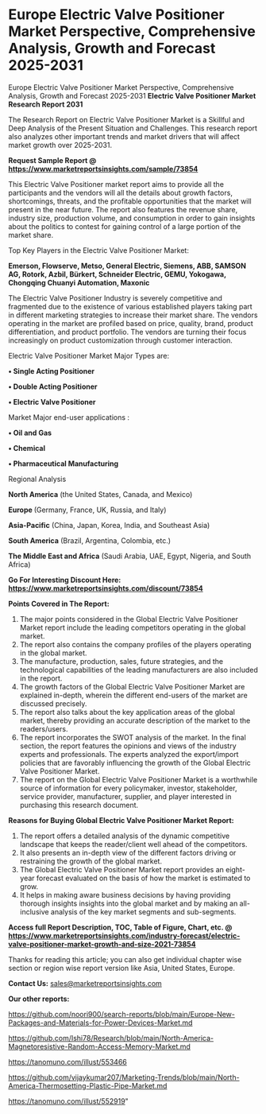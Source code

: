# Europe Electric Valve Positioner Market Perspective, Comprehensive Analysis, Growth and Forecast 2025-2031
Europe Electric Valve Positioner Market Perspective, Comprehensive Analysis, Growth and Forecast 2025-2031
<strong>Electric Valve Positioner Market Research Report 2031</strong>

The Research Report on Electric Valve Positioner Market is a Skillful and Deep Analysis of the Present Situation and Challenges. This research report also analyzes other important trends and market drivers that will affect market growth over 2025-2031.

<strong>Request Sample Report @ <a href=https://www.marketreportsinsights.com/sample/73854>https://www.marketreportsinsights.com/sample/73854</a></strong>

This Electric Valve Positioner market report aims to provide all the participants and the vendors will all the details about growth factors, shortcomings, threats, and the profitable opportunities that the market will present in the near future. The report also features the revenue share, industry size, production volume, and consumption in order to gain insights about the politics to contest for gaining control of a large portion of the market share.

Top Key Players in the Electric Valve Positioner Market:

<strong>Emerson, Flowserve, Metso, General Electric, Siemens, ABB, SAMSON AG, Rotork, Azbil, Bürkert, Schneider Electric, GEMU, Yokogawa, Chongqing Chuanyi Automation, Maxonic</strong>

The Electric Valve Positioner Industry is severely competitive and fragmented due to the existence of various established players taking part in different marketing strategies to increase their market share. The vendors operating in the market are profiled based on price, quality, brand, product differentiation, and product portfolio. The vendors are turning their focus increasingly on product customization through customer interaction.

Electric Valve Positioner Market Major Types are:

<strong>• Single Acting Positioner

• Double Acting Positioner

• Electric Valve Positioner</strong>

Market Major end-user applications :

<strong>• Oil and Gas

• Chemical

• Pharmaceutical Manufacturing</strong>

Regional Analysis

</u><strong><b>North America</b></strong> (the United States, Canada, and Mexico)

<strong><b>Europe </b></strong>(Germany, France, UK, Russia, and Italy)

<strong><b>Asia-Pacific</b></strong> (China, Japan, Korea, India, and Southeast Asia)

<strong><b>South America</b></strong> (Brazil, Argentina, Colombia, etc.)

<strong><b>The Middle East and Africa</b></strong> (Saudi Arabia, UAE, Egypt, Nigeria, and South Africa)

<strong>Go For Interesting Discount Here: <a href=https://www.marketreportsinsights.com/discount/73854>https://www.marketreportsinsights.com/discount/73854</a></strong>

<strong>Points Covered in The Report:</strong>
<ol>
  <li>The major points considered in the Global Electric Valve Positioner Market report include the leading competitors operating in the global market.</li>
  <li>The report also contains the company profiles of the players operating in the global market.</li>
  <li>The manufacture, production, sales, future strategies, and the technological capabilities of the leading manufacturers are also included in the report.</li>
  <li>The growth factors of the Global Electric Valve Positioner Market are explained in-depth, wherein the different end-users of the market are discussed precisely.</li>
  <li>The report also talks about the key application areas of the global market, thereby providing an accurate description of the market to the readers/users.</li>
  <li>The report incorporates the SWOT analysis of the market. In the final section, the report features the opinions and views of the industry experts and professionals. The experts analyzed the export/import policies that are favorably influencing the growth of the Global Electric Valve Positioner Market.</li>
  <li>The report on the Global Electric Valve Positioner Market is a worthwhile source of information for every policymaker, investor, stakeholder, service provider, manufacturer, supplier, and player interested in purchasing this research document.</li>
</ol>
<strong>Reasons for Buying Global Electric Valve Positioner Market Report:</strong>

<ol>
  <li>The report offers a detailed analysis of the dynamic competitive landscape that keeps the reader/client well ahead of the competitors.</li>
  <li>It also presents an in-depth view of the different factors driving or restraining the growth of the global market.</li>
  <li>The Global Electric Valve Positioner Market report provides an eight-year forecast evaluated on the basis of how the market is estimated to grow.</li>
  <li>It helps in making aware business decisions by having providing thorough insights insights into the global market and by making an all-inclusive analysis of the key market segments and sub-segments.</li>
</ol>
<strong>Access full Report Description, TOC, Table of Figure, Chart, etc. @ <a href=https://www.marketreportsinsights.com/industry-forecast/electric-valve-positioner-market-growth-and-size-2021-73854>https://www.marketreportsinsights.com/industry-forecast/electric-valve-positioner-market-growth-and-size-2021-73854</a></strong>


Thanks for reading this article; you can also get individual chapter wise section or region wise report version like Asia, United States, Europe.

<strong>Contact Us:</strong>
sales@marketreportsinsights.com

<strong>Our other reports:</strong>

<a href=https://github.com/noori900/search-reports/blob/main/Europe-New-Packages-and-Materials-for-Power-Devices-Market.md>https://github.com/noori900/search-reports/blob/main/Europe-New-Packages-and-Materials-for-Power-Devices-Market.md</a>

<a href=https://github.com/Ishi78/Research/blob/main/North-America-Magnetoresistive-Random-Access-Memory-Market.md>https://github.com/Ishi78/Research/blob/main/North-America-Magnetoresistive-Random-Access-Memory-Market.md</a>

<a href=https://tanomuno.com/illust/553466>https://tanomuno.com/illust/553466</a>

<a href=https://github.com/vijaykumar207/Marketing-Trends/blob/main/North-America-Thermosetting-Plastic-Pipe-Market.md>https://github.com/vijaykumar207/Marketing-Trends/blob/main/North-America-Thermosetting-Plastic-Pipe-Market.md</a>

<a href=https://tanomuno.com/illust/552919>https://tanomuno.com/illust/552919</a>"
